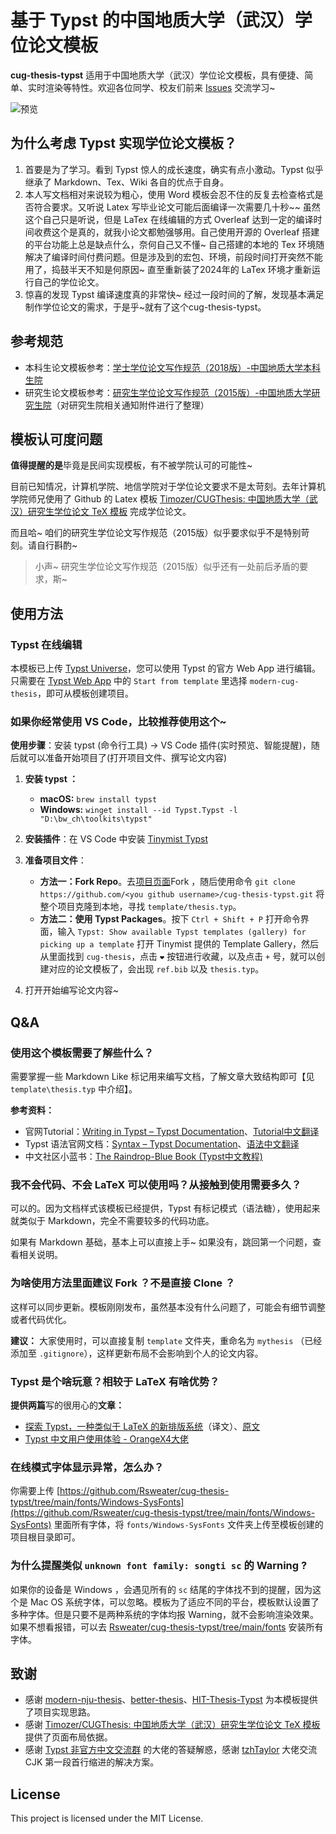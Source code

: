 # 基于 Typst 的中国地质大学（武汉）学位论文模板

**cug-thesis-typst** 适用于中国地质大学（武汉）学位论文模板，具有便捷、简单、实时渲染等特性。欢迎各位同学、校友们前来 [Issues](https://github.com/Rsweater/cug-thesis-typst/issues) 交流学习~

![预览](https://cdn.jsdelivr.net/gh/Rsweater/images/img/preview.gif)

## 为什么考虑 Typst 实现学位论文模板？

1. 首要是为了学习。看到 Typst 惊人的成长速度，确实有点小激动。Typst 似乎继承了 Markdown、Tex、Wiki 各自的优点于自身。
2. 本人写文档相对来说较为粗心，使用 Word 模板会忍不住的反复去检查格式是否符合要求。又听说 Latex 写毕业论文可能后面编译一次需要几十秒~~ 虽然这个自己只是听说，但是 LaTex 在线编辑的方式 Overleaf 达到一定的编译时间收费这个是真的，就我小论文都勉强够用。自己使用开源的 Overleaf 搭建的平台功能上总是缺点什么，奈何自己又不懂~ 自己搭建的本地的 Tex 环境随解决了编译时间付费问题。但是涉及到的宏包、环境，前段时间打开突然不能用了，捣鼓半天不知是何原因~ 直至重新装了2024年的 LaTex 环境才重新运行自己的学位论文。
3. 惊喜的发现 Typst 编译速度真的非常快~ 经过一段时间的了解，发现基本满足制作学位论文的需求，于是乎~就有了这个cug-thesis-typst。

## 参考规范

- 本科生论文模板参考：[学士学位论文写作规范（2018版）-中国地质大学本科生院](https://bksy.cug.edu.cn/info/1489/1851.htm)
- 研究生论文模板参考：[研究生学位论文写作规范（2015版）-中国地质大学研究生院](https://graduate.cug.edu.cn/info/1062/5671.htm)（对研究生院相关通知附件进行了整理）

## 模板认可度问题

**值得提醒的是**毕竟是民间实现模板，有不被学院认可的可能性~

目前已知情况，计算机学院、地信学院对于学位论文要求不是太苛刻。去年计算机学院师兄使用了 Github 的 Latex 模板 [Timozer/CUGThesis: 中国地质大学（武汉）研究生学位论文 TeX 模板](https://github.com/Timozer/CUGThesis) 完成学位论文。

而且哈~ 咱们的研究生学位论文写作规范（2015版）似乎要求似乎不是特别苛刻。请自行斟酌~

> 小声~ 研究生学位论文写作规范（2015版）似乎还有一处前后矛盾的要求，斯~

## 使用方法

### Typst 在线编辑

本模板已上传 [Typst Universe](https://typst.app/universe)，您可以使用 Typst 的官方 Web App 进行编辑。只需要在 [Typst Web App](https://typst.app/) 中的 `Start from template` 里选择 `modern-cug-thesis`，即可从模板创建项目。

### 如果你经常使用 VS Code，比较推荐使用这个~

**使用步骤**：安装 typst (命令行工具) → VS Code 插件(实时预览、智能提醒)，随后就可以准备开始项目了(打开项目文件、撰写论文内容)

1. **安装 typst ：**

   - **macOS:** `brew install typst`
   - **Windows:** `winget install --id Typst.Typst -l "D:\bw_ch\toolkits\typst"`
2. **安装插件**：在 VS Code 中安装 [Tinymist Typst](https://marketplace.visualstudio.com/items?itemName=myriad-dreamin.tinymist)
3. **准备项目文件**：

   - **方法一：Fork Repo**。去[项目页面](https://github.com/Rsweater/cug-thesis-typst)Fork ，随后使用命令 `git clone https://github.com/<you github username>/cug-thesis-typst.git` 将整个项目克隆到本地，寻找 `template/thesis.typ`。
   - **方法二：使用 Typst Packages**。按下 `Ctrl + Shift + P` 打开命令界面，输入 `Typst: Show available Typst templates (gallery) for picking up a template` 打开 Tinymist 提供的 Template Gallery，然后从里面找到 `cug-thesis`，点击 `❤` 按钮进行收藏，以及点击 `+` 号，就可以创建对应的论文模板了，会出现 `ref.bib` 以及 `thesis.typ`。
4. 打开开始编写论文内容~

## Q&A

### 使用这个模板需要了解些什么？

需要掌握一些 Markdown Like 标记用来编写文档，了解文章大致结构即可【见 `template\thesis.typ` 中介绍】。

**参考资料：**

- 官网Tutorial：[Writing in Typst – Typst Documentation](https://typst.app/docs/tutorial/writing-in-typst/)、[Tutorial中文翻译](https://typst-doc-cn.github.io/docs/tutorial/writing-in-typst/)
- Typst 语法官网文档：[Syntax – Typst Documentation](https://typst.app/docs/reference/syntax/)、[语法中文翻译](https://typst-doc-cn.github.io/docs/reference/syntax/)
- 中文社区小蓝书：[The Raindrop-Blue Book (Typst中文教程)](https://typst-doc-cn.github.io/tutorial/basic/writing-markup.html)

### 我不会代码、不会 LaTeX 可以使用吗？从接触到使用需要多久？

可以的。因为文档样式该模板已经提供，Typst 有标记模式（语法糖），使用起来就类似于 Markdown，完全不需要较多的代码功底。

如果有 Markdown 基础，基本上可以直接上手~ 如果没有，跳回第一个问题，查看相关说明。

### 为啥使用方法里面建议 Fork ？不是直接 Clone ？

这样可以同步更新。模板刚刚发布，虽然基本没有什么问题了，可能会有细节调整或者代码优化。

**建议：** 大家使用时，可以直接复制 `template` 文件夹，重命名为 `mythesis` （已经添加至 `.gitignore`），这样更新布局不会影响到个人的论文内容。

### Typst 是个啥玩意？相较于 LaTeX 有啥优势？

**提供两篇**写的很用心的**文章：**

- [探索 Typst，一种类似于 LaTeX 的新排版系统](https://mp.weixin.qq.com/s/58IYHA3pROuh4iDHB4o1Vw)（译文）、[原文](https://blog.jreyesr.com/posts/typst/)
- [Typst 中文用户使用体验 - OrangeX4大佬](https://zhuanlan.zhihu.com/p/669097092)

### 在线模式字体显示异常，怎么办？

你需要上传 [https://github.com/Rsweater/cug-thesis-typst/tree/main/fonts/Windows-SysFonts](https://github.com/Rsweater/cug-thesis-typst/tree/main/fonts/Windows-SysFonts) 里面所有字体，将 `fonts/Windows-SysFonts` 文件夹上传至模板创建的项目根目录即可。

### 为什么提醒类似 `unknown font family: songti sc` 的 Warning ?

如果你的设备是 Windows ，会遇见所有的 `sc` 结尾的字体找不到的提醒，因为这个是 Mac OS 系统字体，可以忽略。模板为了适应不同的平台，模板默认设置了多种字体。但是只要不是两种系统的字体均报 Warning，就不会影响渲染效果。如果不想看报错，可以去 [Rsweater/cug-thesis-typst/tree/main/fonts](https://github.com/Rsweater/cug-thesis-typst/tree/main/fonts) 安装所有字体。

## 致谢

- 感谢 [modern-nju-thesis](https://github.com/nju-lug/modern-nju-thesis)、[better-thesis](https://github.com/sysu/better-thesis)、[HIT-Thesis-Typst](https://github.com/hitszosa/universal-hit-thesis) 为本模板提供了项目实现思路。
- 感谢 [Timozer/CUGThesis: 中国地质大学（武汉）研究生学位论文 TeX 模板](https://github.com/Timozer/CUGThesis) 提供了页面布局依据。
- 感谢 [Typst 非官方中文交流群](http://qm.qq.com/cgi-bin/qm/qr?_wv=1027&k=6uP3n8PtpcyQeWytl7VK5xYKAw1JVadN&authKey=aFgMcHuImuMFT9ENdp9%2Ff7F6394iuYEaVTdRIGSDTeT9FQ1VXn7NLstPwJ1OaetW&noverify=0&group_code=793548390) 的大佬的答疑解惑，感谢 [tzhTaylor](https://github.com/tzhTaylor) 大佬交流 CJK 第一段首行缩进的解决方案。

## License

This project is licensed under the MIT License.
